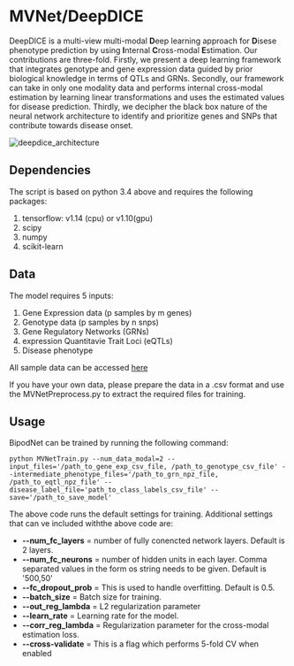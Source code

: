 # MVNet/DeepDICE

DeepDICE is a multi-view multi-modal **D**eep learning approach for **D**isese phenotype prediction by using **I**nternal **C**ross-modal **E**stimation. Our contributions are three-fold. Firstly, we present a deep learning framework that integrates genotype and gene expression data guided by prior biological knowledge in terms of QTLs and GRNs. Secondly, our framework can take in only one modality data and performs internal cross-modal estimation by learning linear transformations and uses the estimated values for disease prediction. Thirdly, we decipher the black box nature of the neural network architecture to identify and prioritize genes and SNPs that contribute towards disease onset. 


<!--![DeepDICE Architecture](https://user-images.githubusercontent.com/18314073/124612169-bc616880-de37-11eb-969a-16dc36ca0767.png)-->
<!--![bipodnet_architecture](https://user-images.githubusercontent.com/18314073/125311395-fed3eb00-e2f8-11eb-9719-289f396bd496.png)-->
<!--![mvnet_arch](https://user-images.githubusercontent.com/18314073/141710663-6184ebd6-90e3-49cf-81a8-1c5d99f1a055.png) -->
![deepdice_architecture](https://user-images.githubusercontent.com/18314073/153448583-004a6414-00c1-4e5a-8296-96d65b312583.png)



## Dependencies
The script is based on python 3.4 above and requires the following packages:
1. tensorflow: v1.14 (cpu) or v1.10(gpu)
2. scipy
3. numpy
4. scikit-learn

## Data
The model requires 5 inputs:
1. Gene Expression data (p samples by m genes)
2. Genotype data (p samples by n snps)
3. Gene Regulatory Networks (GRNs)
4. expression Quantitavie Trait Loci (eQTLs)
5. Disease phenotype

All sample data can be accessed [here](http://resource.psychencode.org)

If you have your own data, please prepare the data in a .csv format and use the MVNetPreprocess.py to extract the required files for training.

## Usage
BipodNet can be trained by running the following command:

```
python MVNetTrain.py --num_data_modal=2 --input_files='/path_to_gene_exp_csv_file, /path_to_genotype_csv_file' --intermediate_phenotype_files='/path_to_grn_npz_file, /path_to_eqtl_npz_file' --disease_label_file='path_to_class_labels_csv_file' --save='/path_to_save_model'
```

The above code runs the default settings for training. Additional settings that can ve included withthe above code are:
* **--num_fc_layers** = number of fully conencted network layers. Default is 2 layers.
* **--num_fc_neurons** = number of hidden units in each layer. Comma separated values in the form os string needs to be given. Default is '500,50'
* **--fc_dropout_prob** = This is used to handle overfitting. Default is 0.5.
* **--batch_size** = Batch size for training.
* **--out_reg_lambda** = L2 regularization parameter
* **--learn_rate** = Learning rate for the model.
* **--corr_reg_lambda** = Regularization parameter for the cross-modal estimation loss.
* **--cross-validate** = This is a flag which performs 5-fold CV when enabled
